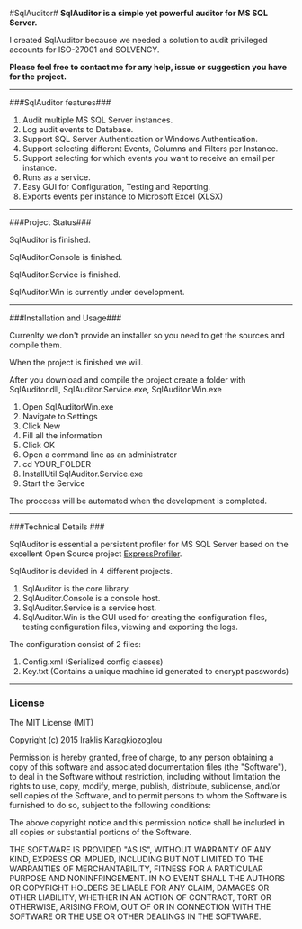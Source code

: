 #SqlAuditor#
**SqlAuditor is a simple yet powerful auditor for MS SQL Server.**

I created SqlAuditor because we needed a solution to audit privileged accounts for ISO-27001 and SOLVENCY.

**Please feel free to contact me for any help, issue or suggestion you have for the project.**



----------



###SqlAuditor features###
 1. Audit multiple MS SQL Server instances.
 2. Log audit events to Database.
 3. Support SQL Server Authentication or Windows Authentication.
 4. Support selecting different Events, Columns and Filters per Instance.
 5. Support selecting for which events you want to receive an email per instance.
 7. Runs as a service.
 8. Easy GUI for Configuration, Testing and Reporting.
 9. Exports events per instance to Microsoft Excel (XLSX)


 
----------



###Project Status###

SqlAuditor is finished.

SqlAuditor.Console is finished.

SqlAuditor.Service is finished.

SqlAuditor.Win is currently under development.



----------



###Installation and Usage###

Currenlty we don't provide an installer so you need to get the sources and compile them.

When the project is finished we will.

After you download and compile the project create a folder with SqlAuditor.dll, SqlAuditor.Service.exe, SqlAuditor.Win.exe

1. Open SqlAuditorWin.exe
2. Navigate to Settings
3. Click New
4. Fill all the information
5. Click OK
6. Open a command line as an administrator
7. cd YOUR_FOLDER
8. InstallUtil SqlAuditor.Service.exe
9.  Start the Service

The proccess will be automated when the development is completed.



----------



###Technical Details  ###

SqlAuditor is essential a persistent profiler for MS SQL Server based on the excellent Open Source project [ExpressProfiler](http://expressprofiler.codeplex.com).

SqlAuditor is devided in 4 different projects.

1. SqlAuditor is the core library.
2. SqlAuditor.Console is a console host.
3. SqlAuditor.Service is a service host.
4. SqlAuditor.Win is the GUI used for creating the configuration files, testing configuration files, viewing and exporting the logs.

The configuration consist of 2 files:

1. Config.xml (Serialized config classes)
2. Key.txt (Contains a unique machine id generated to encrypt passwords)



----------



### License ###

The MIT License (MIT)

Copyright (c) 2015 Iraklis Karagkiozoglou

Permission is hereby granted, free of charge, to any person obtaining a copy
of this software and associated documentation files (the "Software"), to deal
in the Software without restriction, including without limitation the rights
to use, copy, modify, merge, publish, distribute, sublicense, and/or sell
copies of the Software, and to permit persons to whom the Software is
furnished to do so, subject to the following conditions:

The above copyright notice and this permission notice shall be included in all
copies or substantial portions of the Software.

THE SOFTWARE IS PROVIDED "AS IS", WITHOUT WARRANTY OF ANY KIND, EXPRESS OR
IMPLIED, INCLUDING BUT NOT LIMITED TO THE WARRANTIES OF MERCHANTABILITY,
FITNESS FOR A PARTICULAR PURPOSE AND NONINFRINGEMENT. IN NO EVENT SHALL THE
AUTHORS OR COPYRIGHT HOLDERS BE LIABLE FOR ANY CLAIM, DAMAGES OR OTHER
LIABILITY, WHETHER IN AN ACTION OF CONTRACT, TORT OR OTHERWISE, ARISING FROM,
OUT OF OR IN CONNECTION WITH THE SOFTWARE OR THE USE OR OTHER DEALINGS IN THE
SOFTWARE.


